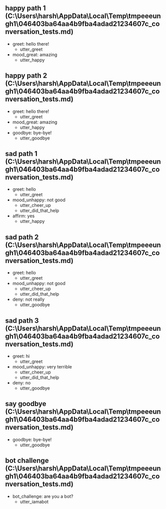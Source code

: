 ## happy path 1 (C:\Users\harsh\AppData\Local\Temp\tmpeeeungh1\046403ba64aa4b9fba4adad21234607c_conversation_tests.md)
* greet: hello there!
    - utter_greet
* mood_great: amazing   <!-- predicted: day_good: amazing -->
    - utter_happy   <!-- predicted: utter_day_good -->


## happy path 2 (C:\Users\harsh\AppData\Local\Temp\tmpeeeungh1\046403ba64aa4b9fba4adad21234607c_conversation_tests.md)
* greet: hello there!
    - utter_greet
* mood_great: amazing   <!-- predicted: day_good: amazing -->
    - utter_happy   <!-- predicted: utter_day_good -->
* goodbye: bye-bye!   <!-- predicted: affirm: bye-bye! -->
    - utter_goodbye   <!-- predicted: utter_test2 -->


## sad path 1 (C:\Users\harsh\AppData\Local\Temp\tmpeeeungh1\046403ba64aa4b9fba4adad21234607c_conversation_tests.md)
* greet: hello
    - utter_greet
* mood_unhappy: not good   <!-- predicted: day_bad: not good -->
    - utter_cheer_up   <!-- predicted: utter_day_bad -->
    - utter_did_that_help   <!-- predicted: action_listen -->
* affirm: yes
    - utter_happy   <!-- predicted: utter_test2 -->


## sad path 2 (C:\Users\harsh\AppData\Local\Temp\tmpeeeungh1\046403ba64aa4b9fba4adad21234607c_conversation_tests.md)
* greet: hello
    - utter_greet
* mood_unhappy: not good   <!-- predicted: day_bad: not good -->
    - utter_cheer_up   <!-- predicted: utter_day_bad -->
    - utter_did_that_help   <!-- predicted: action_listen -->
* deny: not really   <!-- predicted: free_time: not really -->
    - utter_goodbye   <!-- predicted: action_default_fallback -->


## sad path 3 (C:\Users\harsh\AppData\Local\Temp\tmpeeeungh1\046403ba64aa4b9fba4adad21234607c_conversation_tests.md)
* greet: hi
    - utter_greet
* mood_unhappy: very terrible   <!-- predicted: day_bad: very terrible -->
    - utter_cheer_up   <!-- predicted: utter_day_bad -->
    - utter_did_that_help   <!-- predicted: action_listen -->
* deny: no   <!-- predicted: decline: no -->
    - utter_goodbye   <!-- predicted: utter_nodepression -->


## say goodbye (C:\Users\harsh\AppData\Local\Temp\tmpeeeungh1\046403ba64aa4b9fba4adad21234607c_conversation_tests.md)
* goodbye: bye-bye!   <!-- predicted: affirm: bye-bye! -->
    - utter_goodbye   <!-- predicted: utter_test2 -->


## bot challenge (C:\Users\harsh\AppData\Local\Temp\tmpeeeungh1\046403ba64aa4b9fba4adad21234607c_conversation_tests.md)
* bot_challenge: are you a bot?   <!-- predicted: day_bad: are you a bot? -->
    - utter_iamabot   <!-- predicted: utter_day_bad -->


